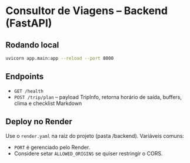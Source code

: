 
# Consultor de Viagens – Backend (FastAPI)

## Rodando local
```bash
uvicorn app.main:app --reload --port 8000
```

## Endpoints
- `GET /health`
- `POST /trip/plan` – payload TripInfo, retorna horário de saída, buffers, clima e checklist Markdown

## Deploy no Render
Use o `render.yaml` na raiz do projeto (pasta /backend). Variáveis comuns:
- `PORT` é gerenciado pelo Render.
- Considere setar `ALLOWED_ORIGINS` se quiser restringir o CORS.
